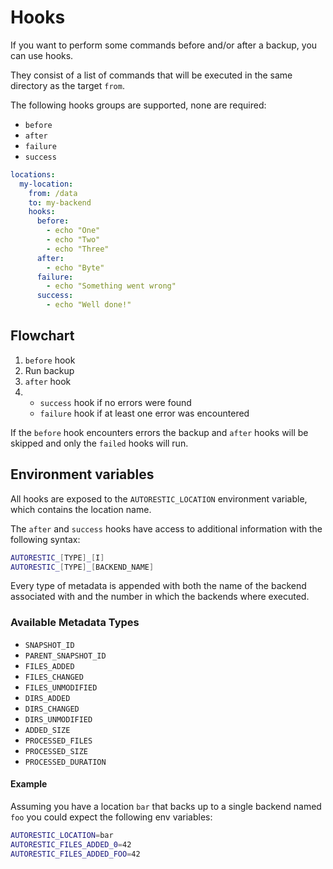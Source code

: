 # Hooks

If you want to perform some commands before and/or after a backup, you can use hooks.

They consist of a list of commands that will be executed in the same directory as the target `from`.

The following hooks groups are supported, none are required:

- `before`
- `after`
- `failure`
- `success`

```yml | .autorestic.yml
locations:
  my-location:
    from: /data
    to: my-backend
    hooks:
      before:
        - echo "One"
        - echo "Two"
        - echo "Three"
      after:
        - echo "Byte"
      failure:
        - echo "Something went wrong"
      success:
        - echo "Well done!"
```

## Flowchart

1. `before` hook
2. Run backup
3. `after` hook
4. - `success` hook if no errors were found
   - `failure` hook if at least one error was encountered

If the `before` hook encounters errors the backup and `after` hooks will be skipped and only the `failed` hooks will run.

## Environment variables

All hooks are exposed to the `AUTORESTIC_LOCATION` environment variable, which contains the location name.

The `after` and `success` hooks have access to additional information with the following syntax:

```bash
AUTORESTIC_[TYPE]_[I]
AUTORESTIC_[TYPE]_[BACKEND_NAME]
```

Every type of metadata is appended with both the name of the backend associated with and the number in which the backends where executed.

### Available Metadata Types

- `SNAPSHOT_ID`
- `PARENT_SNAPSHOT_ID`
- `FILES_ADDED`
- `FILES_CHANGED`
- `FILES_UNMODIFIED`
- `DIRS_ADDED`
- `DIRS_CHANGED`
- `DIRS_UNMODIFIED`
- `ADDED_SIZE`
- `PROCESSED_FILES`
- `PROCESSED_SIZE`
- `PROCESSED_DURATION`

#### Example

Assuming you have a location `bar` that backs up to a single backend named `foo` you could expect the following env variables:

```bash
AUTORESTIC_LOCATION=bar
AUTORESTIC_FILES_ADDED_0=42
AUTORESTIC_FILES_ADDED_FOO=42
```

